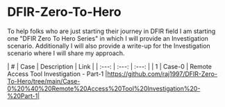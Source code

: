 # DFIR-Zero-To-Hero
To help folks who are just starting their journey in DFIR field I am starting one "DFIR Zero To Hero Series" in which I will provide an Investigation scenario. Additionally I will also provide a write-up for the Investigation scenario where I will share my approach. 

| # | Case    | Description    |  Link    |
| :---:   | :---: | :---: |
| 1 | Case-0  | Remote Access Tool Investigation - Part-1 |https://github.com/raj1997/DFIR-Zero-To-Hero/tree/main/Case-0%20%40%20Remote%20Access%20Tool%20Investigation%20-%20Part-1|
